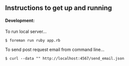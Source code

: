 ## Instructions to get up and running

#### Development:

To run local server...

`$ foreman run ruby app.rb`

To send post request email from command line...

`$ curl --data "" http://localhost:4567/send_email.json`